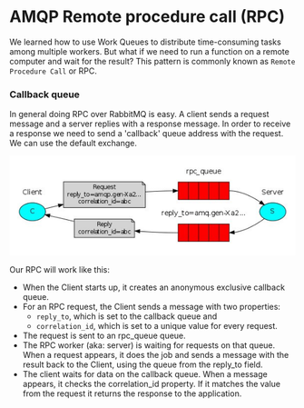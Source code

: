 # AMQP Remote procedure call (RPC)

We learned how to use Work Queues to distribute time-consuming tasks among multiple workers.
But what if we need to run a function on a remote computer and wait for the result?
This pattern is commonly known as `Remote Procedure Call` or RPC.

### Callback queue
In general doing RPC over RabbitMQ is easy. A client sends a request message and a server replies with a response message.
In order to receive a response we need to send a 'callback' queue address with the request. We can use the default exchange.

![Alt text](./assets/schema3.jpg)

Our RPC will work like this:

- When the Client starts up, it creates an anonymous exclusive callback queue.
- For an RPC request, the Client sends a message with two properties:
	- `reply_to`, which is set to the callback queue and
	- `correlation_id`, which is set to a unique value for every request.
- The request is sent to an rpc_queue queue.
- The RPC worker (aka: server) is waiting for requests on that queue.
When a request appears, it does the job and sends a message with the result back to the Client, using the queue from the reply_to field.
- The client waits for data on the callback queue. When a message appears, it checks the correlation_id property.
If it matches the value from the request it returns the response to the application.